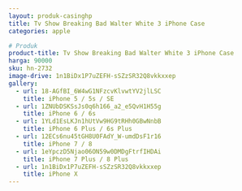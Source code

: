```yaml
---
layout: produk-casinghp
title: Tv Show Breaking Bad Walter White 3 iPhone Case
categories: apple

# Produk
product-title: Tv Show Breaking Bad Walter White 3 iPhone Case
harga: 90000
sku: hn-2732
image-drive: 1n1BiDx1P7uZEFH-sSZzSR32Q8vkkxxep
gallery:
  - url: 18-AGfBI_6W4wG1NFzcvKlvwtYV2jlLSC
    title: iPhone 5 / 5s / SE
  - url: 1ZNUbDSKSsJs0q6h166_a2_e5QvH1H55g
    title: iPhone 6 / 6s
  - url: 1YLd1EsLKJn1hUtVw9HG9tRHh0GBwNnbB
    title: iPhone 6 Plus / 6s Plus
  - url: 12ECs6nu45tGH8U0FAdY_W-umdDsF1r16
    title: iPhone 7 / 8
  - url: 1eYpczD5Njao06ON59w0DMDgFtrfIHDAi
    title: iPhone 7 Plus / 8 Plus
  - url: 1n1BiDx1P7uZEFH-sSZzSR32Q8vkkxxep
    title: iPhone X
---
```

